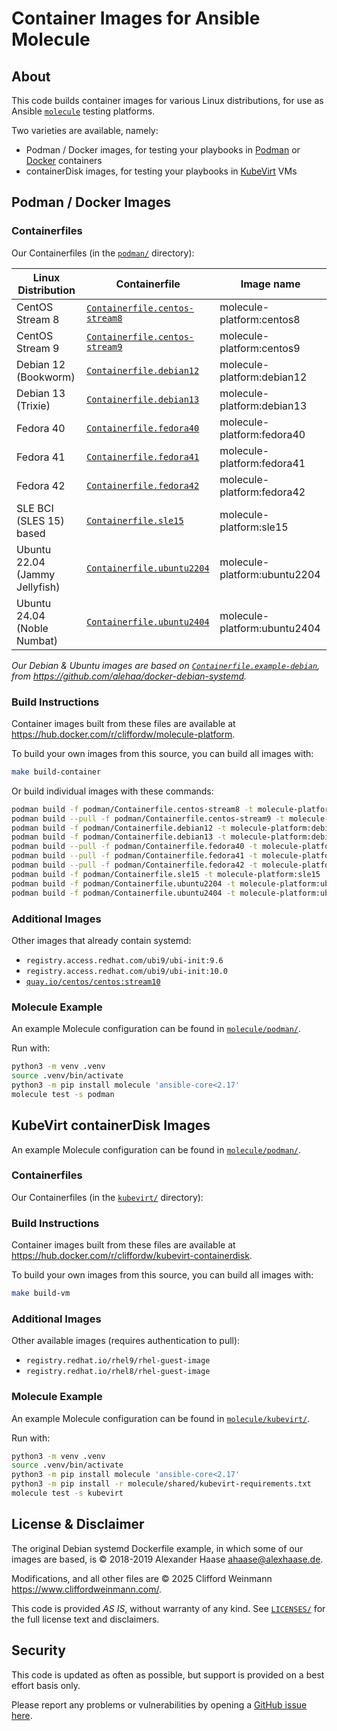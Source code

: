 # Container Images for Ansible Molecule

## About

This code builds container images for various Linux distributions, for use as Ansible [`molecule`](https://ansible.readthedocs.io/projects/molecule/) testing platforms.

Two varieties are available, namely:

- Podman / Docker images, for testing your playbooks in [Podman](https://podman.io/) or [Docker](https://www.docker.com/) containers
- containerDisk images, for testing your playbooks in [KubeVirt](https://kubevirt.io/) VMs

## Podman / Docker Images

### Containerfiles

Our Containerfiles (in the [`podman/`](podman) directory):

| Linux Distribution             | Containerfile                                                         | Image name                   |
| ------------------------------ | --------------------------------------------------------------------- | ---------------------------- |
| CentOS Stream 8                | [`Containerfile.centos-stream8`](podman/Containerfile.centos-stream8) | molecule-platform:centos8    |
| CentOS Stream 9                | [`Containerfile.centos-stream9`](podman/Containerfile.centos-stream9) | molecule-platform:centos9    |
| Debian 12 (Bookworm)           | [`Containerfile.debian12`](podman/Containerfile.debian12)             | molecule-platform:debian12   |
| Debian 13 (Trixie)             | [`Containerfile.debian13`](podman/Containerfile.debian13)             | molecule-platform:debian13   |
| Fedora 40                      | [`Containerfile.fedora40`](podman/Containerfile.fedora40)             | molecule-platform:fedora40   |
| Fedora 41                      | [`Containerfile.fedora41`](podman/Containerfile.fedora41)             | molecule-platform:fedora41   |
| Fedora 42                      | [`Containerfile.fedora42`](podman/Containerfile.fedora42)             | molecule-platform:fedora42   |
| SLE BCI (SLES 15) based        | [`Containerfile.sle15`](podman/Containerfile.sle15)                   | molecule-platform:sle15      |
| Ubuntu 22.04 (Jammy Jellyfish) | [`Containerfile.ubuntu2204`](podman/Containerfile.ubuntu2204)         | molecule-platform:ubuntu2204 |
| Ubuntu 24.04 (Noble Numbat)    | [`Containerfile.ubuntu2404`](podman/Containerfile.ubuntu2404)         | molecule-platform:ubuntu2404 |

*Our Debian & Ubuntu images are based on [`Containerfile.example-debian`](podman/Containerfile.example-debian), from <https://github.com/alehaa/docker-debian-systemd>.*

### Build Instructions

Container images built from these files are available at <https://hub.docker.com/r/cliffordw/molecule-platform>.

To build your own images from this source, you can build all images with:

```sh
make build-container
```

Or build individual images with these commands:

```sh
podman build -f podman/Containerfile.centos-stream8 -t molecule-platform:centos8 .
podman build --pull -f podman/Containerfile.centos-stream9 -t molecule-platform:centos9 .
podman build -f podman/Containerfile.debian12 -t molecule-platform:debian12 .
podman build -f podman/Containerfile.debian13 -t molecule-platform:debian13 .
podman build --pull -f podman/Containerfile.fedora40 -t molecule-platform:fedora40 .
podman build --pull -f podman/Containerfile.fedora41 -t molecule-platform:fedora41 .
podman build --pull -f podman/Containerfile.fedora42 -t molecule-platform:fedora42 .
podman build -f podman/Containerfile.sle15 -t molecule-platform:sle15 .
podman build -f podman/Containerfile.ubuntu2204 -t molecule-platform:ubuntu2204 .
podman build -f podman/Containerfile.ubuntu2404 -t molecule-platform:ubuntu2404 .
```

### Additional Images

Other images that already contain systemd:

- `registry.access.redhat.com/ubi9/ubi-init:9.6`
- `registry.access.redhat.com/ubi9/ubi-init:10.0`
- [`quay.io/centos/centos:stream10`](https://quay.io/repository/centos/centos?tab=tags&tag=stream10)

### Molecule Example

An example Molecule configuration can be found in [`molecule/podman/`](molecule/podman).

Run with:

```sh
python3 -m venv .venv
source .venv/bin/activate
python3 -m pip install molecule 'ansible-core<2.17'
molecule test -s podman
```

## KubeVirt containerDisk Images

An example Molecule configuration can be found in [`molecule/podman/`](molecule/podman).

### Containerfiles

Our Containerfiles (in the [`kubevirt/`](kubevirt) directory):

### Build Instructions

Container images built from these files are available at <https://hub.docker.com/r/cliffordw/kubevirt-containerdisk>.

To build your own images from this source, you can build all images with:

```sh
make build-vm
```

### Additional Images

Other available images (requires authentication to pull):

- `registry.redhat.io/rhel9/rhel-guest-image`
- `registry.redhat.io/rhel8/rhel-guest-image`

### Molecule Example

An example Molecule configuration can be found in [`molecule/kubevirt/`](molecule/kubevirt).

Run with:

```sh
python3 -m venv .venv
source .venv/bin/activate
python3 -m pip install molecule 'ansible-core<2.17'
python3 -m pip install -r molecule/shared/kubevirt-requirements.txt
molecule test -s kubevirt
```

## License & Disclaimer

The original Debian systemd Dockerfile example, in which some of our images are based,
is © 2018-2019 Alexander Haase <ahaase@alexhaase.de>.

Modifications, and all other files are © 2025 Clifford Weinmann <https://www.cliffordweinmann.com/>.

This code is provided *AS IS*, without warranty of any kind.
See [`LICENSES/`](LICENSES) for the full license text and disclaimers.

## Security

This code is updated as often as possible, but support is provided on a best effort basis only.

Please report any problems or vulnerabilities by opening a [GitHub issue here](https://github.com/clifford2/molecule-containers/issues).
